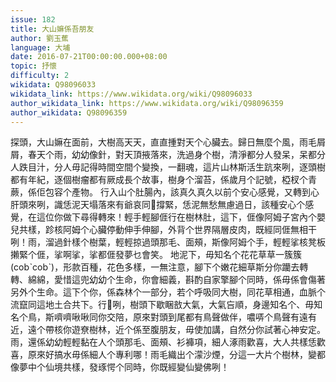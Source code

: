 ```yaml
---
issue: 182
title: 大山嫲係吾朋友
author: 劉玉蕉
language: 大埔
date: 2016-07-21T00:00:00.000+08:00
topic: 抒懷
difficulty: 2
wikidata: Q98096033
wikidata_link: https://www.wikidata.org/wiki/Q98096033
author_wikidata_link: https://www.wikidata.org/wiki/Q98096359
author_wikidata: Q98096359
---
```

探頭，大山嫲在面前，大樹高天天，直直揰對天个心臟去。歸日無麼个風，雨毛屑屑，春天个雨，幼幼像針，對天頂掖落來，洗過身个樹，清淨都分人發呆，呆都分人跌目汁，分人毋記得時間空間个變換，一翻魂，這片山林斯活生䟘來咧，逐頭樹都有年紀，逐個樹瘤都有厥成長个故事，樹身个溜苔，係歲月个記號，椏杈个青蕨，係佢包容个產物。
行入山个肚腸內，該真久真久以前个安心感覺，又轉到心肝頭來咧，識恁泥天塌落來有爺哀同𫣆撐緊，恁泥無愁無慮過日，該種安心个感覺，在這位你做下尋得轉來！輕手輕腳𠊎行在樹林肚，這下，𠊎像阿姆子宮內个嬰兒共樣，跈核阿姆个心臟停動伸手伸腳，外背个世界隔層皮肉，既經同𠊎無相干咧！雨，溜過針樣个樹葉，輕輕掠過頭那毛、面頰，斯像阿姆个手，輕輕挲核凳板攋緊个𠊎，挲啊挲，挲都𠊎發夢乜會笑。
地泥下，毋知名个花花草草一簇簇(cobˋcobˋ)，形款百種，花色多樣，一無注意，腳下个嫩花細草斯分你躪去轉轉、綿綿，愛惜這兜幼幼个生命，你會細義，斟酌自家擎腳个同時，係毋係會傷著另外个生命。這下个你，係森林个一部分，若个呼吸同大樹，同花草相通，血脈个流竄同這地土合共下。行𤸁咧，樹頭下歇睏敨大氣，大氣吂順，身邊知名个、毋知名个鳥，斯嚌嚌啾啾同你交陪，原來對頭到尾都有鳥聲做伴，噥哢个鳥聲有遠有近，遠个帶核你遊尞樹林，近个係至腹朋友，毋使加講，自然分你試著心神安定。
雨，還係幼幼輕輕黏在人个頭那毛、面頰、衫褲項，細人涿雨歡喜，大人共樣恁歡喜，原來好搞水毋係細人个專利哪！雨毛織出个濛沙煙，分這一大片个樹林，變都像夢中个仙境共樣，發琢愕个同時，你既經變仙變佛咧！

